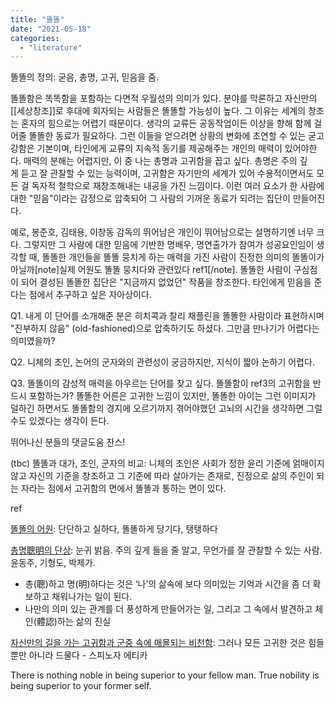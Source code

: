 ```yaml
---
title: "똘똘"
date: "2021-05-18"
categories: 
  - "literature"
---
```


똘똘의 정의: 굳음, 총명, 고귀, 믿음을 줌.

똘똘함은 똑똑함을 포함하는 다면적 우월성의 의미가 있다. 분야를 막론하고 자신만의 [[세상창조]]로 후대에 회자되는 사람들은 똘똘할 가능성이 높다. 그 이유는 세계의 창조는 혼자의 힘으로는 어렵기 때문이다. 생각의 교류든 공동작업이든 이상을 향해 함께 걸어줄 똘똘한 동료가 필요하다. 그런 이들을 얻으려면 상황의 변화에 초연할 수 있는 굳고 강함은 기본이며, 타인에게 교류의 지속적 동기를 제공해주는 개인의 매력이 있어야한다. 매력의 분해는 어렵지만, 이 중 나는 총명과 고귀함을 꼽고 싶다. 총명은 주의 깊게 듣고 잘 관찰할 수 있는 능력이며, 고귀함은 자기만의 세계가 있어 수용적이면서도 모든 걸 독자적 철학으로 재창조해내는 내공을 가진 느낌이다. 이런 여러 요소가 한 사람에 대한 "믿음"이라는 감정으로 압축되어 그 사람의 기꺼운 동료가 되려는 집단이 만들어진다.

예로, 봉준호, 김태용, 이창동 감독의 뛰어남은 개인이 뛰어남으로는 설명하기엔 너무 크다. 그렇지만 그 사람에 대한 믿음에 기반한 명배우, 명연출가가 참여가 성공요인임이 생각할 때, 똘똘한 개인들을 똘똘 뭉치게 하는 매력을 가진 사람이 진정한 의미의 똘똘이가 아닐까\[note\]실제 어원도 똘똘 뭉치다와 관련있다 ref1\[/note\]. 똘똘한 사람이 구심점이 되어 결성된 똘똘한 집단은 "지금까지 없었던" 작품을 창조한다. 타인에게 믿음을 준다는 점에서 추구하고 싶은 자아상이다.

Q1. 내게 이 단어를 소개해준 분은 히치콕과 찰리 채플린을 똘똘한 사람이라 표현하시며 "진부하지 않음" (old-fashioned)으로 압축하기도 하셨다. 그만큼 만나기가 어렵다는 의미였을까?

Q2. 니체의 초인, 논어의 군자와의 관련성이 궁금하지만, 지식이 짧아 논하기 어렵다.

Q3. 똘똘이의 감성적 매력을 아우르는 단어를 찾고 싶다. 똘똘함이 ref3의 고귀함을 반드시 포함하는가? 똘똘한 어른은 고귀한 느낌이 있지만, 똘똘한 아이는 그런 이미지가 덜하긴 하면서도 똘똘함의 경지에 오르기까지 겪어야했던 고뇌의 시간을 생각하면 그럴 수도 있겠다는 생각이 든다.

뛰어나신 분들의 댓글도움 찬스!

(tbc) 똘똘과 대가, 초인, 군자의 비교: 니체의 초인은 사회가 정한 윤리 기준에 얽매이지 않고 자신의 기준을 창조하고 그 기준에 따라 살아가는 존재로, 진정으로 삶의 주인이 되는 자라는 점에서 고귀함의 면에서 똘똘과 통하는 면이 있다.

ref

[똘똘의 어원](https://blog.daum.net/skyabi/91): 단단하고 실하다, 똘똘하게 당기다, 탱탱하다

[총명聰明의 단상](https://news.jj.ac.kr/%EC%B4%9D%EB%AA%85%E8%81%B0%E6%98%8E%ED%95%A8%EC%97%90-%EB%8C%80%ED%95%9C-%EB%8B%A8%EC%83%81/): 눈귀 밝음. 주의 깊게 들을 줄 알고, 무언가를 잘 관찰할 수 있는 사람. 윤동주, 기형도, 박제가.
- 총(聰)하고 명(明)하다는 것은 ‘나’의 삶속에 보다 의미있는 기억과 시간을 좀 더 확보하고 채워나가는 일이 된다.
- 나만의 의미 있는 관계를 더 풍성하게 만들어가는 일, 그리고 그 속에서 발견하고 체인(體認)하는 삶의 진실

[자신만의 길을 가는 고귀함과 군중 속에 매몰되는 비천함](https://brunch.co.kr/@bill3479/2): 그러나 모든 고귀한 것은 힘들 뿐만 아니라 드물다 - 스피노자 에티카

There is nothing noble in being superior to your fellow man. True nobility is being superior to your former self.
